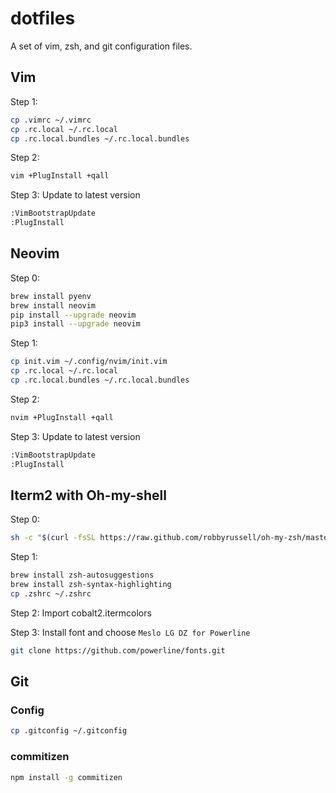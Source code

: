 # dotfiles

A set of vim, zsh, and git configuration files.

## Vim

Step 1:

```bash
cp .vimrc ~/.vimrc
cp .rc.local ~/.rc.local
cp .rc.local.bundles ~/.rc.local.bundles
```

Step 2:

```bash
vim +PlugInstall +qall
```

Step 3: Update to latest version

```bash
:VimBootstrapUpdate
:PlugInstall
```

## Neovim

Step 0:

```bash
brew install pyenv
brew install neovim
pip install --upgrade neovim
pip3 install --upgrade neovim
```

Step 1:

```bash
cp init.vim ~/.config/nvim/init.vim
cp .rc.local ~/.rc.local
cp .rc.local.bundles ~/.rc.local.bundles
```

Step 2:

```bash
nvim +PlugInstall +qall
```

Step 3: Update to latest version

```bash
:VimBootstrapUpdate
:PlugInstall
```

## Iterm2 with Oh-my-shell

Step 0:

```bash
sh -c "$(curl -fsSL https://raw.github.com/robbyrussell/oh-my-zsh/master/tools/install.sh)"
```

Step 1:

```bash
brew install zsh-autosuggestions
brew install zsh-syntax-highlighting
cp .zshrc ~/.zshrc
```

Step 2:
Import cobalt2.itermcolors

Step 3: Install font and choose `Meslo LG DZ for Powerline`

```bash
git clone https://github.com/powerline/fonts.git
```

## Git

### Config

```bash
cp .gitconfig ~/.gitconfig
```

### commitizen

```bash
npm install -g commitizen
```

